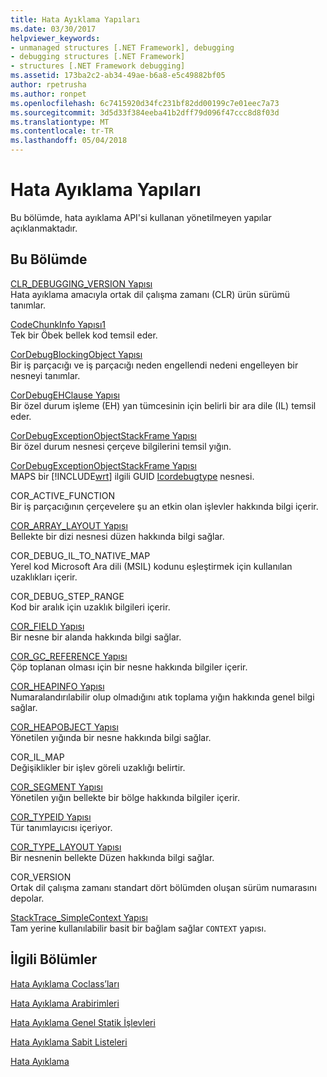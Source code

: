 ```yaml
---
title: Hata Ayıklama Yapıları
ms.date: 03/30/2017
helpviewer_keywords:
- unmanaged structures [.NET Framework], debugging
- debugging structures [.NET Framework]
- structures [.NET Framework debugging]
ms.assetid: 173ba2c2-ab34-49ae-b6a8-e5c49882bf05
author: rpetrusha
ms.author: ronpet
ms.openlocfilehash: 6c7415920d34fc231bf82dd00199c7e01eec7a73
ms.sourcegitcommit: 3d5d33f384eeba41b2dff79d096f47ccc8d8f03d
ms.translationtype: MT
ms.contentlocale: tr-TR
ms.lasthandoff: 05/04/2018
---
```

# <a name="debugging-structures"></a>Hata Ayıklama Yapıları
Bu bölümde, hata ayıklama API'si kullanan yönetilmeyen yapılar açıklanmaktadır.  
  
## <a name="in-this-section"></a>Bu Bölümde  
 [CLR_DEBUGGING_VERSION Yapısı](../../../../docs/framework/unmanaged-api/debugging/clr-debugging-version-structure.md)  
 Hata ayıklama amacıyla ortak dil çalışma zamanı (CLR) ürün sürümü tanımlar.  
  
 [CodeChunkInfo Yapısı1](../../../../docs/framework/unmanaged-api/debugging/codechunkinfo-structure.md)  
 Tek bir Öbek bellek kod temsil eder.  
  
 [CorDebugBlockingObject Yapısı](../../../../docs/framework/unmanaged-api/debugging/cordebugblockingobject-structure.md)  
 Bir iş parçacığı ve iş parçacığı neden engellendi nedeni engelleyen bir nesneyi tanımlar.  
  
 [CorDebugEHClause Yapısı](../../../../docs/framework/unmanaged-api/debugging/cordebugehclause-structure.md)  
 Bir özel durum işleme (EH) yan tümcesinin için belirli bir ara dile (IL) temsil eder.  
  
 [CorDebugExceptionObjectStackFrame Yapısı](../../../../docs/framework/unmanaged-api/debugging/cordebugexceptionobjectstackframe-structure.md)  
 Bir özel durum nesnesi çerçeve bilgilerini temsil yığın.  
  
 [CorDebugExceptionObjectStackFrame Yapısı](../../../../docs/framework/unmanaged-api/debugging/cordebugexceptionobjectstackframe-structure.md)  
 MAPS bir [!INCLUDE[wrt](../../../../includes/wrt-md.md)] ilgili GUID [Icordebugtype](../../../../docs/framework/unmanaged-api/debugging/icordebugtype-interface.md) nesnesi.  
  
 COR_ACTIVE_FUNCTION  
 Bir iş parçacığının çerçevelere şu an etkin olan işlevler hakkında bilgi içerir.  
  
 [COR_ARRAY_LAYOUT Yapısı](../../../../docs/framework/unmanaged-api/debugging/cor-array-layout-structure.md)  
 Bellekte bir dizi nesnesi düzen hakkında bilgi sağlar.  
  
 COR_DEBUG_IL_TO_NATIVE_MAP  
 Yerel kod Microsoft Ara dili (MSIL) kodunu eşleştirmek için kullanılan uzaklıkları içerir.  
  
 COR_DEBUG_STEP_RANGE  
 Kod bir aralık için uzaklık bilgileri içerir.  
  
 [COR_FIELD Yapısı](../../../../docs/framework/unmanaged-api/debugging/cor-field-structure.md)  
 Bir nesne bir alanda hakkında bilgi sağlar.  
  
 [COR_GC_REFERENCE Yapısı](../../../../docs/framework/unmanaged-api/debugging/cor-gc-reference-structure.md)  
 Çöp toplanan olması için bir nesne hakkında bilgiler içerir.  
  
 [COR_HEAPINFO Yapısı](../../../../docs/framework/unmanaged-api/debugging/cor-heapinfo-structure.md)  
 Numaralandırılabilir olup olmadığını atık toplama yığın hakkında genel bilgi sağlar.  
  
 [COR_HEAPOBJECT Yapısı](../../../../docs/framework/unmanaged-api/debugging/cor-heapobject-structure.md)  
 Yönetilen yığında bir nesne hakkında bilgi sağlar.  
  
 COR_IL_MAP  
 Değişiklikler bir işlev göreli uzaklığı belirtir.  
  
 [COR_SEGMENT Yapısı](../../../../docs/framework/unmanaged-api/debugging/cor-segment-structure.md)  
 Yönetilen yığın bellekte bir bölge hakkında bilgiler içerir.  
  
 [COR_TYPEID Yapısı](../../../../docs/framework/unmanaged-api/debugging/cor-typeid-structure.md)  
 Tür tanımlayıcısı içeriyor.  
  
 [COR_TYPE_LAYOUT Yapısı](../../../../docs/framework/unmanaged-api/debugging/cor-type-layout-structure.md)  
 Bir nesnenin bellekte Düzen hakkında bilgi sağlar.  
  
 COR_VERSION  
 Ortak dil çalışma zamanı standart dört bölümden oluşan sürüm numarasını depolar.  
  
 [StackTrace_SimpleContext Yapısı](../../../../docs/framework/unmanaged-api/debugging/stacktrace-simplecontext-structure.md)  
 Tam yerine kullanılabilir basit bir bağlam sağlar `CONTEXT` yapısı.  
  
## <a name="related-sections"></a>İlgili Bölümler  
 [Hata Ayıklama Coclass’ları](../../../../docs/framework/unmanaged-api/debugging/debugging-coclasses.md)  
  
 [Hata Ayıklama Arabirimleri](../../../../docs/framework/unmanaged-api/debugging/debugging-interfaces.md)  
  
 [Hata Ayıklama Genel Statik İşlevleri](../../../../docs/framework/unmanaged-api/debugging/debugging-global-static-functions.md)  
  
 [Hata Ayıklama Sabit Listeleri](../../../../docs/framework/unmanaged-api/debugging/debugging-enumerations.md)  
  
 [Hata Ayıklama](../../../../docs/framework/unmanaged-api/debugging/index.md)
